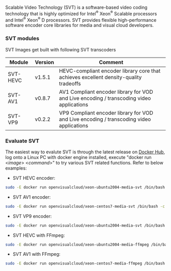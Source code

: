 Scalable Video Technology (SVT) is a software-based video coding technology that is highly optimized for Intel<sup>®</sup> Xeon<sup>®</sup> Scalable processors and Intel<sup>®</sup> Xeon<sup>®</sup> D processors. SVT provides flexible high-performance software encoder core libraries for media and visual cloud developers.

### SVT modules

SVT Images get built with following SVT transcoders

|Module|Version|Comment
|------|------|------|
|SVT-HEVC|v1.5.1|HEVC-compliant encoder library core that achieves excellent density-quality tradeoffs|
|SVT-AV1|v0.8.7|AV1 Compliant encoder library for VOD and Live encoding / transcoding video applications|
|SVT-VP9|v0.2.2|VP9 Compliant encoder library for VOD and Live encoding / transcoding video applications|

### Evaluate SVT 

The easiest way to evalute SVT is through the latest release on [Docker Hub](https://hub.docker.com/u/openvisualcloud), log onto a Linux PC with docker engine installed, execute "docker run <_image_> <_command_>" to try various SVT related functions. Refer to below examples: 

- SVT HEVC encoder:
```bash
sudo -E docker run openvisualcloud/xeon-ubuntu2004-media-svt /bin/bash -c "dd if=/dev/urandom bs=115200 count=300 of=test.yuv && SvtHevcEncApp -i test.yuv -w 320 -h 240 -b out.ivf ."
```
- SVT AV1 encoder:
```bash
sudo -E docker run openvisualcloud/xeon-centos7-media-svt /bin/bash -c "dd if=/dev/urandom bs=115200 count=300 of=test.yuv && SvtAV1EncApp -i test.yuv -w 320 -h 240 -b out.ivf ."
```
- SVT VP9 encoder:
```bash
sudo -E docker run openvisualcloud/xeon-ubuntu2004-media-svt /bin/bash -c "dd if=/dev/urandom bs=115200 count=300 of=test.yuv && SvtVp9EncApp -i test.yuv -w 320 -h 240 -b out.ivf ."
```
- SVT HEVC with FFmpeg:
```bash
sudo -E docker run openvisualcloud/xeon-ubuntu2004-media-ffmpeg /bin/bash -c "dd if=/dev/urandom bs=115200 count=300 of=test.yuv && ffmpeg -f rawvideo -vcodec rawvideo -s 320x240 -r 30 -pix_fmt yuv420p -i test.yuv -c:v libsvt_hevc -y test.mp4"
```
- SVT AV1 with FFmpeg:
```bash
sudo -E docker run openvisualcloud/xeon-centos7-media-ffmpeg /bin/bash -c "dd if=/dev/urandom bs=115200 count=300 of=test.yuv && ffmpeg -f rawvideo -vcodec rawvideo -s 320x240 -r 30 -pix_fmt yuv420p -i test.yuv -c:v libsvt_av1 -y test.mp4"
```

